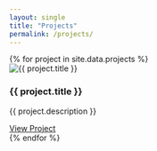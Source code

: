 ```yaml
---
layout: single
title: "Projects"
permalink: /projects/
---
```


<div class="projects-grid">
  {% for project in site.data.projects %}
    <div class="project-card">
      <img src="{{ project.image }}" alt="{{ project.title }}">
      <h3>{{ project.title }}</h3>
      <p>{{ project.description }}</p>
      <a href="{{ project.url }}" class="project-link">View Project</a>
    </div>
  {% endfor %}
</div>
